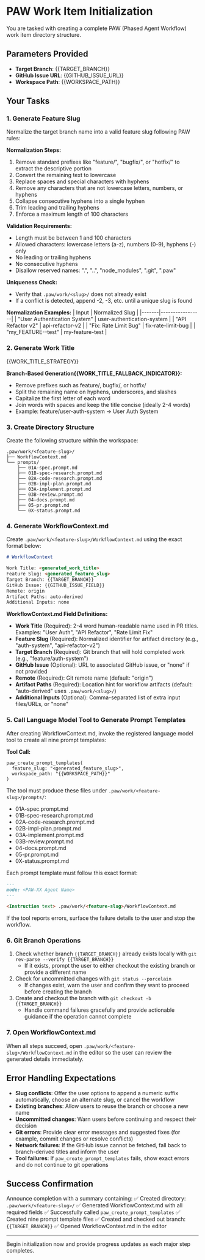 # PAW Work Item Initialization

You are tasked with creating a complete PAW (Phased Agent Workflow) work item directory structure.

## Parameters Provided

- **Target Branch**: {{TARGET_BRANCH}}
- **GitHub Issue URL**: {{GITHUB_ISSUE_URL}}
- **Workspace Path**: {{WORKSPACE_PATH}}

## Your Tasks

### 1. Generate Feature Slug

Normalize the target branch name into a valid feature slug following PAW rules:

**Normalization Steps:**
1. Remove standard prefixes like "feature/", "bugfix/", or "hotfix/" to extract the descriptive portion
2. Convert the remaining text to lowercase
3. Replace spaces and special characters with hyphens
4. Remove any characters that are not lowercase letters, numbers, or hyphens
5. Collapse consecutive hyphens into a single hyphen
6. Trim leading and trailing hyphens
7. Enforce a maximum length of 100 characters

**Validation Requirements:**
- Length must be between 1 and 100 characters
- Allowed characters: lowercase letters (a-z), numbers (0-9), hyphens (-) only
- No leading or trailing hyphens
- No consecutive hyphens
- Disallow reserved names: ".", "..", "node_modules", ".git", ".paw"

**Uniqueness Check:**
- Verify that `.paw/work/<slug>/` does not already exist
- If a conflict is detected, append -2, -3, etc. until a unique slug is found

**Normalization Examples:**
| Input | Normalized Slug |
|-------|-----------------|
| "User Authentication System" | user-authentication-system |
| "API Refactor v2" | api-refactor-v2 |
| "Fix: Rate Limit Bug" | fix-rate-limit-bug |
| "my_FEATURE--test" | my-feature-test |

### 2. Generate Work Title

{{WORK_TITLE_STRATEGY}}

**Branch-Based Generation{{WORK_TITLE_FALLBACK_INDICATOR}}:**
- Remove prefixes such as feature/, bugfix/, or hotfix/
- Split the remaining name on hyphens, underscores, and slashes
- Capitalize the first letter of each word
- Join words with spaces and keep the title concise (ideally 2-4 words)
- Example: feature/user-auth-system → User Auth System

### 3. Create Directory Structure

Create the following structure within the workspace:

```
.paw/work/<feature-slug>/
├── WorkflowContext.md
└── prompts/
    ├── 01A-spec.prompt.md
    ├── 01B-spec-research.prompt.md
    ├── 02A-code-research.prompt.md
    ├── 02B-impl-plan.prompt.md
    ├── 03A-implement.prompt.md
    ├── 03B-review.prompt.md
    ├── 04-docs.prompt.md
    ├── 05-pr.prompt.md
    └── 0X-status.prompt.md
```

### 4. Generate WorkflowContext.md

Create `.paw/work/<feature-slug>/WorkflowContext.md` using the exact format below:

```markdown
# WorkflowContext

Work Title: <generated_work_title>
Feature Slug: <generated_feature_slug>
Target Branch: {{TARGET_BRANCH}}
GitHub Issue: {{GITHUB_ISSUE_FIELD}}
Remote: origin
Artifact Paths: auto-derived
Additional Inputs: none
```

**WorkflowContext.md Field Definitions:**

- **Work Title** (Required): 2-4 word human-readable name used in PR titles. Examples: "User Auth", "API Refactor", "Rate Limit Fix"
- **Feature Slug** (Required): Normalized identifier for artifact directory (e.g., "auth-system", "api-refactor-v2")
- **Target Branch** (Required): Git branch that will hold completed work (e.g., "feature/auth-system")
- **GitHub Issue** (Optional): URL to associated GitHub issue, or "none" if not provided
- **Remote** (Required): Git remote name (default: "origin")
- **Artifact Paths** (Required): Location hint for workflow artifacts (default: "auto-derived" uses `.paw/work/<slug>/`)
- **Additional Inputs** (Optional): Comma-separated list of extra input files/URLs, or "none"

### 5. Call Language Model Tool to Generate Prompt Templates

After creating WorkflowContext.md, invoke the registered language model tool to create all nine prompt templates:

**Tool Call:**
```
paw_create_prompt_templates(
  feature_slug: "<generated_feature_slug>",
  workspace_path: "{{WORKSPACE_PATH}}"
)
```

The tool must produce these files under `.paw/work/<feature-slug>/prompts/`:
- 01A-spec.prompt.md
- 01B-spec-research.prompt.md
- 02A-code-research.prompt.md
- 02B-impl-plan.prompt.md
- 03A-implement.prompt.md
- 03B-review.prompt.md
- 04-docs.prompt.md
- 05-pr.prompt.md
- 0X-status.prompt.md

Each prompt template must follow this exact format:

```markdown
---
mode: <PAW-XX Agent Name>
---

<Instruction text> .paw/work/<feature-slug>/WorkflowContext.md
```

If the tool reports errors, surface the failure details to the user and stop the workflow.

### 6. Git Branch Operations

1. Check whether branch `{{TARGET_BRANCH}}` already exists locally with `git rev-parse --verify {{TARGET_BRANCH}}`
   - If it exists, prompt the user to either checkout the existing branch or provide a different name
2. Check for uncommitted changes with `git status --porcelain`
   - If changes exist, warn the user and confirm they want to proceed before creating the branch
3. Create and checkout the branch with `git checkout -b {{TARGET_BRANCH}}`
   - Handle command failures gracefully and provide actionable guidance if the operation cannot complete

### 7. Open WorkflowContext.md

When all steps succeed, open `.paw/work/<feature-slug>/WorkflowContext.md` in the editor so the user can review the generated details immediately.

## Error Handling Expectations

- **Slug conflicts**: Offer the user options to append a numeric suffix automatically, choose an alternate slug, or cancel the workflow
- **Existing branches**: Allow users to reuse the branch or choose a new name
- **Uncommitted changes**: Warn users before continuing and respect their decision
- **Git errors**: Provide clear error messages and suggested fixes (for example, commit changes or resolve conflicts)
- **Network failures**: If the GitHub issue cannot be fetched, fall back to branch-derived titles and inform the user
- **Tool failures**: If `paw_create_prompt_templates` fails, show exact errors and do not continue to git operations

## Success Confirmation

Announce completion with a summary containing:
✅ Created directory: `.paw/work/<feature-slug>/`
✅ Generated WorkflowContext.md with all required fields
✅ Successfully called `paw_create_prompt_templates`
✅ Created nine prompt template files
✅ Created and checked out branch: `{{TARGET_BRANCH}}`
✅ Opened WorkflowContext.md in the editor

---

Begin initialization now and provide progress updates as each major step completes.
